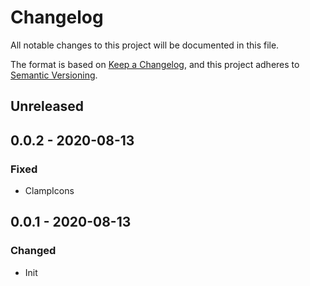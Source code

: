 
# Changelog

All notable changes to this project will be documented in this file.

The format is based on [Keep a Changelog](https://keepachangelog.com/en/1.0.0/),
and this project adheres to [Semantic Versioning](https://semver.org/spec/v2.0.0.html).

## Unreleased

## 0.0.2 - 2020-08-13

### Fixed

- ClampIcons

## 0.0.1 - 2020-08-13

### Changed

- Init
